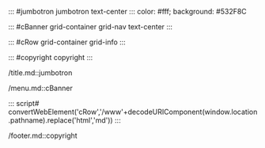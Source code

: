 ::: #jumbotron jumbotron text-center
:::
color: #fff; background: #532F8C

::: #cBanner grid-container grid-nav text-center
:::

::: #cRow grid-container grid-info
:::

::: #copyright copyright
:::

/title.md::jumbotron

/menu.md::cBanner

::: script#
convertWebElement('cRow','/www'+decodeURIComponent(window.location.pathname).replace('html','md'))
:::

/footer.md::copyright
